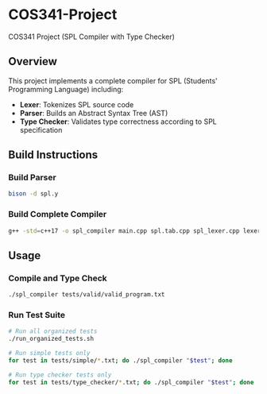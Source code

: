 # COS341-Project
COS341 Project (SPL Compiler with Type Checker)

## Overview
This project implements a complete compiler for SPL (Students' Programming Language) including:
- **Lexer**: Tokenizes SPL source code
- **Parser**: Builds an Abstract Syntax Tree (AST)
- **Type Checker**: Validates type correctness according to SPL specification

## Build Instructions

### Build Parser
```bash
bison -d spl.y
```

### Build Complete Compiler
```bash
g++ -std=c++17 -o spl_compiler main.cpp spl.tab.cpp spl_lexer.cpp lexer_bridge.cpp type_checker.cpp Intermediate-Code-Generation/codegen.cpp
```

## Usage

### Compile and Type Check
```bash
./spl_compiler tests/valid/valid_program.txt
```

### Run Test Suite
```bash
# Run all organized tests
./run_organized_tests.sh

# Run simple tests only
for test in tests/simple/*.txt; do ./spl_compiler "$test"; done

# Run type checker tests only  
for test in tests/type_checker/*.txt; do ./spl_compiler "$test"; done
```


